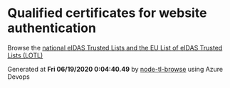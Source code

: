 # Qualified certificates for website authentication 
 Browse the [national eIDAS Trusted Lists and the EU List of eIDAS Trusted Lists (LOTL)](https://webgate.ec.europa.eu/tl-browser/#/) 
 
 
Generated at **Fri 06/19/2020  0:04:40.49** by [node-tl-browse](https://github.com/ymedlop/node-tl-browser) using Azure Devops 
